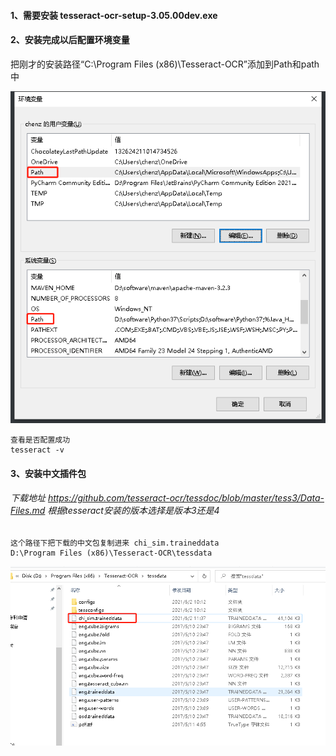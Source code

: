 #### 1、需要安装  tesseract-ocr-setup-3.05.00dev.exe

#### 2、安装完成以后配置环境变量

把刚才的安装路径“C:\Program Files (x86)\Tesseract-OCR”添加到Path和path中

![image-20210602120042976](image-20210602120042976.png)

```
查看是否配置成功
tesseract -v
```



#### 3、安装中文插件包

###### 下载地址 https://github.com/tesseract-ocr/tessdoc/blob/master/tess3/Data-Files.md  根据tesseract安装的版本选择是版本3还是4

```
这个路径下把下载的中文包复制进来 chi_sim.traineddata
D:\Program Files (x86)\Tesseract-OCR\tessdata
```

![chi_sim.png](chi_sim.png)

